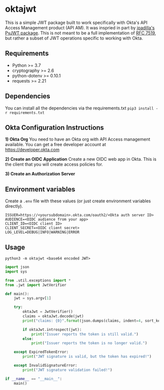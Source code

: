 # oktajwt

This is a simple JWT package built to work specifically with Okta's API Access Management product (API AM). It was inspried in part by [jpadilla's PyJWT package](https://github.com/jpadilla/pyjwt). This is not meant to be a full implementation of [RFC 7519](https://tools.ietf.org/html/rfc7519), but rather a subset of JWT operations specific to working with Okta.

## Requirements
* Python >= 3.7
* cryptography >= 2.6
* python-dotenv >= 0.10.1
* requests >= 2.21

## Dependencies
You can install all the dependencies via the requirements.txt
`pip3 install -r requirements.txt`

## Okta Configuration Instructions
**1) Okta Org**
You need to have an Okta org with API Access management available.
You can get a free developer account at https://developer.okta.com

**2) Create an OIDC Application**
Create a new OIDC web app in Okta. This is the client that you will create access policies for.

**3) Create an Authorization Server**

## Environment variables
Create a `.env` file with these values (or just create environment variables directly).

```
ISSUER=https://<yoursubdomain>.okta.com/oauth2/<Okta auth server ID>
AUDIENCE=<OIDC audience from your app>
CLIENT_ID=<OIDC client ID>
CLIENT_SECRET=<OIDC client secret>
LOG_LEVEL=DEBUG|INFO|WARNING|ERROR
```

## Usage
```
python3 -m oktajwt <base64 encoded JWT>
```

```python
import json
import sys

from .util.exceptions import *
from .jwt import JwtVerifier

def main():
    jwt = sys.argv[1]

    try:
        oktaJwt = JwtVerifier()
        claims = oktaJwt.decode(jwt)
        print("claims: {0}".format(json.dumps(claims, indent=4, sort_keys=True)))

        if oktaJwt.introspect(jwt):
            print("Issuer reports the token is still valid.")
        else:
            print("Issuer reports the token is no longer valid.")

    except ExpiredTokenError:
        print("JWT signature is valid, but the token has expired!")

    except InvalidSignatureError:
        print("JWT signature validation failed!")

if __name__ == "__main__":
    main()
```

